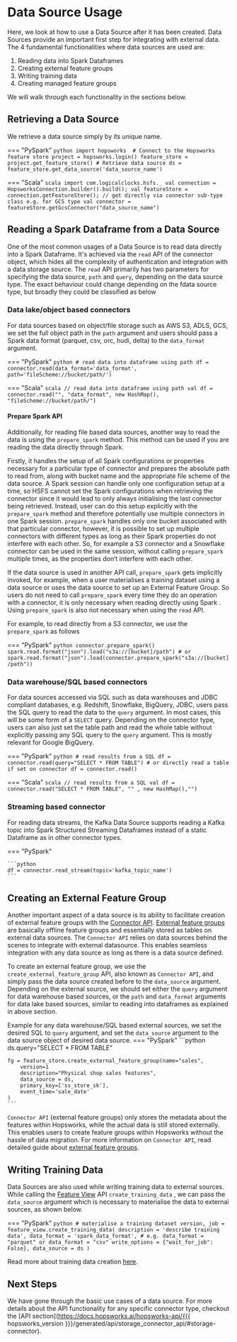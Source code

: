 # Data Source Usage
Here, we look at how to use a Data Source after it has been created.
Data Sources provide an important first step for integrating with external data.
The 4 fundamental functionalities where data sources are used are:

1. Reading data into Spark Dataframes
2. Creating external feature groups
3. Writing training data
4. Creating managed feature groups

We will walk through each functionality in the sections below.

## Retrieving a Data Source
We retrieve a data source simply by its unique name.

=== "PySpark"
    ```python
    import hopsworks 
    # Connect to the Hopsworks feature store
    project = hopsworks.login()
    feature_store = project.get_feature_store()
    # Retrieve data source
    ds = feature_store.get_data_source('data_source_name')
    ```

=== "Scala"
    ```scala
    import com.logicalclocks.hsfs._
    val connection = HopsworksConnection.builder().build();
    val featureStore = connection.getFeatureStore();
    // get directly via connector sub-type class e.g. for GCS type
    val connector = featureStore.getGcsConnector("data_source_name")
    ```

## Reading a Spark Dataframe from a Data Source

One of the most common usages of a Data Source is to read data directly into a Spark Dataframe.
It's achieved via the `read` API of the connector object, which hides all the complexity of authentication and integration
with a data storage source.
The `read` API primarily has two parameters for specifying the data source, `path` and `query`, depending on the data source type.
The exact behaviour could change depending on the fdata source type, but broadly they could be classified as below

### Data lake/object based connectors

For data sources based on object/file storage such as AWS S3, ADLS, GCS, we set the full object path in the `path` argument
and users should pass a Spark data format (parquet, csv, orc, hudi, delta) to the `data_format` argument.

=== "PySpark"
    ```python
    # read data into dataframe using path
    df = connector.read(data_format='data_format', path='fileScheme://bucket/path/')
    ```

=== "Scala"
    ```scala
    // read data into dataframe using path
    val df = connector.read("", "data_format", new HashMap(), "fileScheme://bucket/path/")
    ```

#### Prepare Spark API

Additionally, for reading file based data sources, another way to read the data is using the `prepare_spark` method. This method
can be used if you are reading the data directly through Spark.

Firstly, it handles the setup of all Spark configurations or properties necessary for a particular type of connector and
prepares the absolute path to read from, along with bucket name and the appropriate file scheme of the data source. A Spark session can handle only one configuration setup at a time, so HSFS cannot set the Spark configurations when retrieving the connector since it would lead to only always initialising the last connector being retrieved.
Instead, user can do this setup explicitly with the `prepare_spark` method and therefore potentially
use multiple connectors in one Spark session. `prepare_spark` handles only one bucket associated with that particular connector, however, it is possible to set up multiple connectors with different types as long as their Spark properties do not interfere with each other.
So, for example a S3 connector and a Snowflake connector can be used in the same session, without calling `prepare_spark` multiple times, as the properties don’t interfere with each other.

If the data source is used in another API call, `prepare_spark` gets implicitly invoked, for example,
when a user materialises a training dataset using a data source or uses the data source to set up an External Feature Group.
So users do not need to call `prepare_spark` every time they do an operation with a connector, it is only necessary when reading directly using Spark . Using `prepare_spark` is also
not necessary when using the `read` API.

For example, to read directly from a S3 connector, we use the `prepare_spark` as follows

=== "PySpark"
    ```python
    connector.prepare_spark()
    spark.read.format("json").load("s3a://[bucket]/path")
    # or
    spark.read.format("json").load(connector.prepare_spark("s3a://[bucket]/path"))
    ```

### Data warehouse/SQL based connectors

For data sources accessed via SQL such as data warehouses and JDBC compliant databases, e.g. Redshift, Snowflake, BigQuery, JDBC, users pass the SQL query to read the data to the `query`
argument. In most cases, this will be some form of a `SELECT` query. Depending on the connector type, users can also just set the table path and read the whole table without explicitly
passing any SQL query to the `query` argument. This is mostly relevant for Google BigQuery.

=== "PySpark"
    ```python
    # read results from a SQL
    df = connector.read(query="SELECT * FROM TABLE")
    # or directly read a table if set on connector
    df = connector.read()
    ```

=== "Scala"
    ```scala
    // read results from a SQL
    val df = connector.read("SELECT * FROM TABLE", "" , new HashMap(),"")
    ```

### Streaming based connector

For reading data streams, the Kafka Data Source supports reading a Kafka topic into Spark Structured Streaming Dataframes
instead of a static Dataframe as in other connector types.

=== "PySpark"

    ```python
    df = connector.read_stream(topic='kafka_topic_name')
    ```

## Creating an External Feature Group

Another important aspect of a data source is its ability to facilitate creation of external feature groups with
the [Connector API](../../../concepts/fs/feature_group/external_fg.md). [External feature groups](../feature_group/create_external.md) are basically offline feature groups
and essentially stored as tables on external data sources.
The `Connector API` relies on data sources behind the scenes to integrate with external datasource.
This enables seamless integration with any data source as long as there is a data source defined.

To create an external feature group, we use the `create_external_feature_group` API, also known as `Connector API`,
and simply pass the data source created before to the `data_source` argument.
Depending on the external source, we should set either the `query` argument for data warehouse based sources, or
the `path` and `data_format` arguments for data lake based sources, similar to reading into dataframes as explained in above section.

Example for any data warehouse/SQL based external sources, we set the desired SQL to `query` argument, and set the `data_source`
argument to the data source object of desired data source.
=== "PySpark"
    ```python
    ds.query="SELECT * FROM TABLE"

    fg = feature_store.create_external_feature_group(name="sales",
        version=1
        description="Physical shop sales features",
        data_source = ds,
        primary_key=['ss_store_sk'],
        event_time='sale_date'
    )
    ```

`Connector API` (external feature groups) only stores the metadata about the features within Hopsworks,
while the actual data is still stored externally. This enables users to create feature groups within Hopsworks without the hassle of data migration.
For more information on `Connector API`, read detailed guide about [external feature groups](../feature_group/create_external.md).

## Writing Training Data

Data Sources are also used while writing training data to external sources. While calling the
[Feature View](../../../concepts/fs/feature_view/fv_overview.md) API `create_training_data` , we can pass the `data_source` argument which is necessary to materialise
the data to external sources, as shown below.

=== "PySpark"
    ```python
    # materialise a training dataset
    version, job = feature_view.create_training_data(
        description = 'describe training data',
        data_format = 'spark_data_format', # e.g. data_format = "parquet" or data_format = "csv"
        write_options = {"wait_for_job": False},
        data_source = ds
    )
    ```

Read more about training data creation [here](../feature_view/training-data.md).

## Next Steps
We have gone through the basic use cases of a data source.
For more details about the API functionality for any specific connector type,
checkout the [API section](https://docs.hopsworks.ai/hopsworks-api/{{{ hopsworks_version }}}/generated/api/storage_connector_api/#storage-connector).

